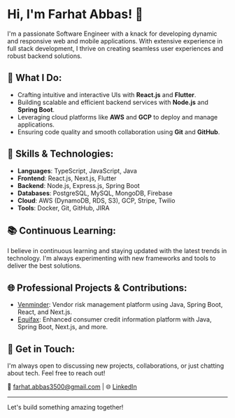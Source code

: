# Hi, I'm Farhat Abbas! 👋

I'm a passionate Software Engineer with a knack for developing dynamic and responsive web and mobile applications. With extensive experience in full stack development, I thrive on creating seamless user experiences and robust backend solutions.

## 🚀 What I Do:
- Crafting intuitive and interactive UIs with **React.js** and **Flutter**.
- Building scalable and efficient backend services with **Node.js** and **Spring Boot**.
- Leveraging cloud platforms like **AWS** and **GCP** to deploy and manage applications.
- Ensuring code quality and smooth collaboration using **Git** and **GitHub**.

## 🔧 Skills & Technologies:
- **Languages**: TypeScript, JavaScript, Java
- **Frontend**: React.js, Next.js, Flutter
- **Backend**: Node.js, Express.js, Spring Boot
- **Databases**: PostgreSQL, MySQL, MongoDB, Firebase
- **Cloud**: AWS (DynamoDB, RDS, S3), GCP, Stripe, Twilio
- **Tools**: Docker, Git, GitHub, JIRA

## 📚 Continuous Learning:
I believe in continuous learning and staying updated with the latest trends in technology. I'm always experimenting with new frameworks and tools to deliver the best solutions.

## 🌐 Professional Projects & Contributions:
- [Venminder](https://www.venminder.com): Vendor risk management platform using Java, Spring Boot, React, and Next.js.
- [Equifax](https://www.equifax.com): Enhanced consumer credit information platform with Java, Spring Boot, Next.js, and more.

## 💬 Get in Touch:
I'm always open to discussing new projects, collaborations, or just chatting about tech. Feel free to reach out!

📧 [farhat.abbas3500@gmail.com](mailto:farhat.abbas3500@gmail.com) | 🌐 [LinkedIn](https://www.linkedin.com/in/farhat-abbas)

---

Let's build something amazing together!
